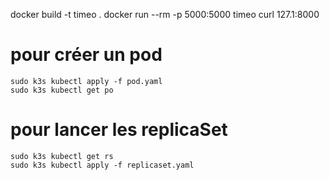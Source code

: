 docker build -t timeo .
docker run --rm -p 5000:5000 timeo
curl 127.1:8000

# pour créer un pod

```
sudo k3s kubectl apply -f pod.yaml
sudo k3s kubectl get po
```

# pour lancer les replicaSet

```
sudo k3s kubectl get rs
sudo k3s kubectl apply -f replicaset.yaml
```
